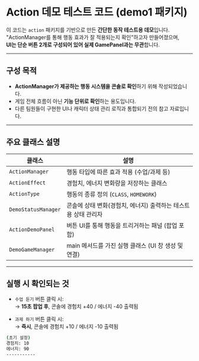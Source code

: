 # Action 데모 테스트 코드 (demo1 패키지)

이 코드는 `action` 패키지를 기반으로 만든 **간단한 동작 테스트용 데모**입니다.  
"ActionManager를 통해 행동 효과가 잘 적용되는지 확인"하고자 만들어졌으며,  
**UI는 단순 버튼 2개로 구성되어 있어 실제 GamePanel과는 무관**합니다.

---

## 구성 목적

- **ActionManager가 제공하는 행동 시스템을 콘솔로 확인**하기 위해 작성되었습니다.
- 게임 전체 흐름이 아닌 **기능 단위로 확인**하는 용도입니다.
- 다른 팀원들이 구현한 UI나 캐릭터 상태 관리 로직과 통합되기 전의 참고 자료입니다.

---

## 주요 클래스 설명

| 클래스 | 설명 |
|--------|------|
| `ActionManager` | 행동 타입에 따른 효과 적용 (수업/과제 등) |
| `ActionEffect`  | 경험치, 에너지 변화량을 저장하는 클래스 |
| `ActionType`    | 행동의 종류 정의 (`CLASS`, `HOMEWORK`) |
| `DemoStatusManager` | 콘솔에 상태 변화(경험치, 에너지) 출력하는 테스트용 상태 관리자 |
| `ActionDemoPanel` | 버튼 UI를 통해 행동을 트리거하는 패널 (팝업 포함) |
| `DemoGameManager` | main 메서드를 가진 실행 클래스 (UI 창 생성 및 연결) |

---

## 실행 시 확인되는 것

- `수업 듣기` 버튼 클릭 시:  
  → **15초 팝업 후**, 콘솔에 경험치 +40 / 에너지 -40 출력됨

- `과제 하기` 버튼 클릭 시:  
  → **즉시**, 콘솔에 경험치 +10 / 에너지 -10 출력됨

```bash
(초기 설정)
경험치: 10
에너지: 90
-----------
